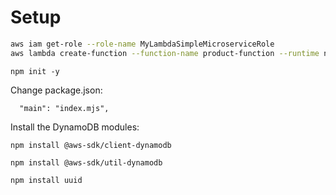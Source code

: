 # Setup

```bash
aws iam get-role --role-name MyLambdaSimpleMicroserviceRole
aws lambda create-function --function-name product-function --runtime nodejs22.x --zip-file fileb://function.zip --handler index.handler --role arn:aws:iam::308360398142:role/MyLambdaSimpleMicroserviceRole
```

`npm init -y`

Change package.json:

```jso
  "main": "index.mjs",
```

Install the DynamoDB modules:

`npm install @aws-sdk/client-dynamodb`

`npm install @aws-sdk/util-dynamodb`

`npm install uuid`
